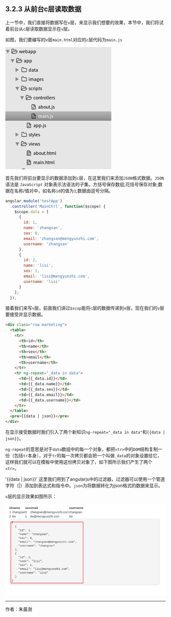 
## 3.2.3 从前台c层读取数据

上一节中，我们直接将数据写在`v`层，来显示我们想要的效果，本节中，我们将试着前台从`c`层读取数据显示在`v`层。

如图，我们要编写的v层`main.html`对应的`c`层代码为`main.js`

![](image/2017-10-28-21-06-38.png) 

首先我们将前台要显示的数据添加到`c`层，在这里我们来添加`JSON`格式数据。`JSON` 语法是 `JavaScript` 对象表示法语法的子集。方括号保存数组;花括号保存对象;数据在名称/值对中，如名称`id`的值为`1`;数据由逗号分隔。

``` javascript
angular.module('testApp')
  .controller('MainCtrl', function($scope) {
    $scope.data = [
      {
        id: 1,
        name: 'zhangsan',
        sex: 0,
        email: 'zhangsan@mengyunzhi.com',
        username: 'zhangsan'
      },
      {
        id: 2,
        name: 'lisi',
        sex: 1,
        email: 'lisi@mengyunzhi.com',
        username: 'lisi'
      }
    ];
  });
```

接着我们来写`v`层，前面我们讲过`$scop`能将`c`层的数据传递到v层，现在我们的`v`层要接受并显示数据。


``` html
<div class="row marketing">
  <table>
    <tr>
      <th>id</th>
      <th>name</th>
      <th>sex</th>
      <th>email</th>
      <th>username</th>
    </tr>
    <tr ng-repeat="_data in data">
      <td>{{_data.id}}</td>
      <td>{{_data.name}}</td>
      <td>{{_data.sex}}</td>
      <td>{{_data.email}}</td>
      <td>{{_data.username}}</td>
    </tr>
  </table>
  <pre>{{data | json}}</pre>
</div>
```

在显示接受数据时我们引入了两个新知识`ng-repeat="_data in data"`和`{{data | json}}`。

`ng-repeat`的意思是对于`data`数组中的每一个对象，都把`<tr>`中的`DOM`结构复制一份（包括`tr`本身），对于`tr`的每一次拷贝都会把一个叫做`_data`的对象设置给它，这样我们就可以在模板中使用这份拷贝对象了，如下图所示我们产生了两个`<tr>`。

'{{data |  json}}' 这里我们用到了angularjs中的过滤器，过滤器可以使用一个管道字符（|）添加到表达式和指令中。`json`为将数据转化为json格式的数据来显示。

`v`层的显示效果如图所示：

![](image/2017-10-28-22-16-11.png) 

---

作者：朱晨澍
